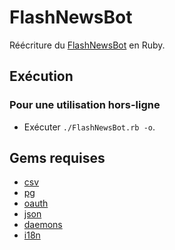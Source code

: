# FlashNewsBot

Réécriture du [FlashNewsBot](https://twitter.com/FlashNewsBot "Twitter") en
Ruby.

## Exécution

### Pour une utilisation hors-ligne

- Exécuter `./FlashNewsBot.rb -o`.

## Gems requises

- [csv](https://github.com/ruby/csv)
- [pg](https://github.com/ged/ruby-pg)
- [oauth](https://rubygems.org/gems/oauth)
- [json](https://flori.github.io/json/)
- [daemons](https://github.com/thuehlinger/daemons)
- [i18n](https://github.com/ruby-i18n/i18n)
